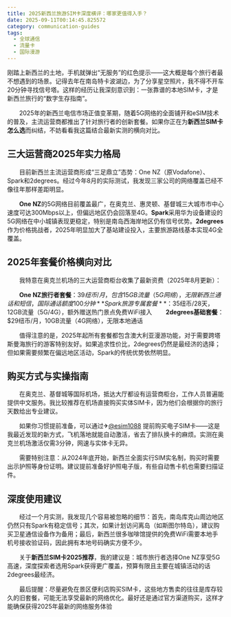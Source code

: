 ```yaml
---
title: 2025新西兰旅游SIM卡深度横评：哪家更值得入手？
date: 2025-09-11T00:14:45.825572
category: communication-guides
tags:
  - 全球通信
  - 流量卡
  - 国际漫游
---
```


刚踏上新西兰的土地，手机就弹出“无服务”的红色提示——这大概是每个旅行者最不想遇到的场景。记得去年在南岛特卡波湖边，为了分享星空照片，我不得不开车20分钟寻找信号塔。这样的经历让我深刻意识到：一张靠谱的本地SIM卡，才是新西兰旅行的“数字生存指南”。

　　2025年的新西兰电信市场正值变革期，随着5G网络的全面铺开和eSIM技术的普及，主流运营商都推出了针对旅行者的创新套餐。如果你正在为**新西兰SIM卡怎么选**而纠结，不妨看看我这篇结合最新实测的横向对比。

## 三大运营商2025年实力格局

　　目前新西兰主流运营商形成“三足鼎立”态势：One NZ（原Vodafone）、Spark和2degrees。经过今年8月的实际测试，我发现三家公司的网络覆盖已经不像往年那样差距明显。

　　**One NZ**的5G网络目前覆盖最广，在奥克兰、惠灵顿、基督城三大城市市中心速度可达300Mbps以上，但偏远地区仍会回落至4G。**Spark**采用华为设备建设的5G网络在中小城镇表现更稳定，特别是南岛西海岸地区仍有信号优势。**2degrees**作为价格挑战者，2025年明显加大了基站建设投入，主要旅游路线基本实现4G全覆盖。

## 2025年套餐价格横向对比

　　我特意在奥克兰机场的三大运营商柜台收集了最新资费（2025年8月更新）：

　　**One NZ旅行者套餐**：$39纽币/月，包含15GB流量（5G网络），无限新西兰通话和短信，国际通话额度100分钟
　　**Spark旅游专属套餐**：$35纽币/28天，12GB流量（5G/4G），额外赠送热门景点免费WiFi接入
　　**2degrees基础套餐**：$29纽币/月，10GB流量（4G网络），无限本地通话

　　值得注意的是，2025年起所有套餐都包含澳大利亚漫游功能，对于需要跨塔斯曼海旅行的游客特别友好。如果追求性价比，2degrees仍然是最经济的选择；但如果需要频繁在偏远地区活动，Spark的传统优势依然明显。

## 购买方式与实操指南

　　在奥克兰、基督城等国际机场，抵达大厅都设有运营商柜台，工作人员普遍能提供中文服务。我比较推荐在机场直接购买实体SIM卡，因为他们会根据你的旅行天数给出专业建议。

　　如果你习惯提前准备，可以通过✈[@esim1088](https://t.me/s/esim1088) 提前购买电子SIM卡——这是我最近发现的新方式，飞机落地就能自动激活，省去了排队换卡的麻烦。实测在奥克兰机场激活仅需3分钟，网速与实体卡无异。

　　需要特别注意：从2024年底开始，新西兰全面实行SIM实名制，购买时需要出示护照等身份证明。建议提前准备好护照电子版，有些自动售卡机也需要扫描证件。

## 深度使用建议

　　经过一个月实测，我发现几个容易被忽略的细节：首先，南岛库克山周边地区仍然只有Spark有稳定信号；其次，如果计划访问离岛（如斯图尔特岛），建议购买卫星通信设备作为备用；最后，新西兰很多咖啡馆提供的免费WiFi需要本地手机号接收验证码，因此拥有本地号码确实方便不少。

　　关于**新西兰SIM卡2025推荐**，我的建议是：城市旅行者选择One NZ享受5G高速，深度探索者选用Spark获得更广覆盖，预算有限且主要在城镇活动的话2degrees最经济。

　　最后提醒：尽量避免在景区便利店购买SIM卡，这些地方售卖的往往是库存较久的旧套餐，可能无法享受最新的网络优化。最好还是通过官方渠道购买，这样才能确保获得2025年最新的网络服务体验